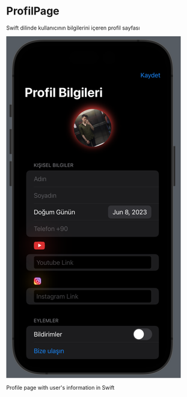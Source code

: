 # ProfilPage

Swift dilinde kullanıcının bilgilerini içeren profil sayfası 

![ScreenShot](https://github.com/Mertaince/ProfilPage/blob/main/Profil/Screenshot/1.png)

Profile page with user's information in Swift
